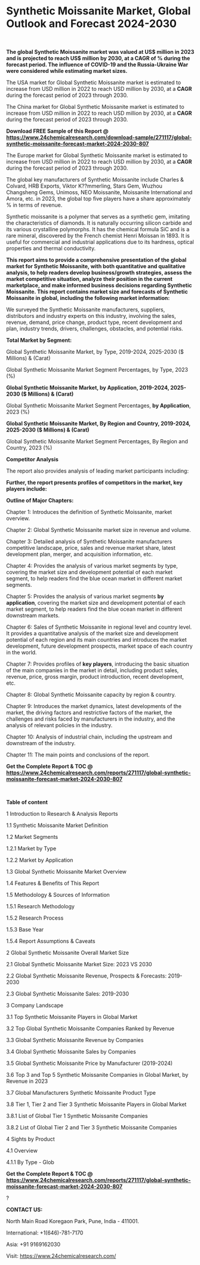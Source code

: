 <h1>Synthetic Moissanite Market, Global Outlook and Forecast 2024-2030</h1><br/><p><strong>The global Synthetic Moissanite market was valued at US$ million in 2023 and is projected to reach US$ million by 2030, at a <strong>CAGR</strong> of % during the forecast period. The influence of COVID-19 and the Russia-Ukraine War were considered while estimating market sizes.</strong></p>
 
 
 
 <p>The USA market for Global Synthetic Moissanite market is estimated to increase from USD million in 2022 to reach USD million by 2030, at a <strong>CAGR</strong> during the forecast period of 2023 through 2030.</p>
 
 
 
 <p>The China market for Global Synthetic Moissanite market is estimated to increase from USD million in 2022 to reach USD million by 2030, at a <strong>CAGR</strong> during the forecast period of 2023 through 2030.</p>
 
 
 
 <div><b>Download FREE Sample of this Report @ <a href="https://www.24chemicalresearch.com/download-sample/271117/global-synthetic-moissanite-forecast-market-2024-2030-807">https://www.24chemicalresearch.com/download-sample/271117/global-synthetic-moissanite-forecast-market-2024-2030-807</a></b></div>
 
 
 
 <p>The Europe market for Global Synthetic Moissanite market is estimated to increase from USD million in 2022 to reach USD million by 2030, at a <strong>CAGR</strong> during the forecast period of 2023 through 2030.</p>
 
 
 
 <p>The global key manufacturers of Synthetic Moissanite include Charles & Colvard, HRB Exports, Viktor K??mmerling, Stars Gem, Wuzhou Changsheng Gems, Unimoss, NEO Moissanite, Moissanite International and Amora, etc. in 2023, the global top five players have a share approximately % in terms of revenue.</p>
 
 
 
 <p>Synthetic moissanite is a polymer that serves as a synthetic gem, imitating the characteristics of diamonds. It is naturally occurring silicon carbide and its various crystalline polymorphs. It has the chemical formula SiC and is a rare mineral, discovered by the French chemist Henri Moissan in 1893. It is useful for commercial and industrial applications due to its hardness, optical properties and thermal conductivity.</p>
 
 
 
 <p><strong>This report aims to provide a comprehensive presentation of the global market for Synthetic Moissanite, with both quantitative and qualitative analysis, to help readers develop business/growth strategies, assess the market competitive situation, analyze their position in the current marketplace, and make informed business decisions regarding Synthetic Moissanite. This report contains market size and forecasts of Synthetic Moissanite in global, including the following market information:</strong></p>
 
 
 
 <p>We surveyed the Synthetic Moissanite manufacturers, suppliers, distributors and industry experts on this industry, involving the sales, revenue, demand, price change, product type, recent development and plan, industry trends, drivers, challenges, obstacles, and potential risks.</p>
 
 
 
 <p><strong>Total Market by Segment:</strong></p>
 
 
 
 <p>Global Synthetic Moissanite Market, by Type, 2019-2024, 2025-2030 ($ Millions) & (Carat)</p>
 
 
 
 <p>Global Synthetic Moissanite Market Segment Percentages, by Type, 2023 (%)</p>
 
 
 
 <p><strong>Global Synthetic Moissanite Market, <strong>by Application</strong>, 2019-2024, 2025-2030 ($ Millions) & (Carat)</strong></p>
 
 
 
 <p>Global Synthetic Moissanite Market Segment Percentages, <strong>by Application</strong>, 2023 (%)</p>
 
 
 
 <p><strong>Global Synthetic Moissanite Market, By Region and Country, 2019-2024, 2025-2030 ($ Millions) & (Carat)</strong></p>
 
 
 
 <p>Global Synthetic Moissanite Market Segment Percentages, By Region and Country, 2023 (%)</p>
 
 
 
 <p><strong>Competitor Analysis</strong></p>
 
 
 
 <p>The report also provides analysis of leading market participants including:</p>
 
 
 
 <p><strong>Further, the report presents profiles of competitors in the market, <strong>key players</strong> include:</strong></p>
 
 
 
 <p><strong>Outline of Major Chapters:</strong></p>
 
 
 
 <p>Chapter 1: Introduces the definition of Synthetic Moissanite, market overview.</p>
 
 
 
 <p>Chapter 2: Global Synthetic Moissanite market size in revenue and volume.</p>
 
 
 
 <p>Chapter 3: Detailed analysis of Synthetic Moissanite manufacturers competitive landscape, price, sales and revenue market share, latest development plan, merger, and acquisition information, etc.</p>
 
 
 
 <p>Chapter 4: Provides the analysis of various market segments by type, covering the market size and development potential of each market segment, to help readers find the blue ocean market in different market segments.</p>
 
 
 
 <p>Chapter 5: Provides the analysis of various market segments <strong>by application</strong>, covering the market size and development potential of each market segment, to help readers find the blue ocean market in different downstream markets.</p>
 
 
 
 <p>Chapter 6: Sales of Synthetic Moissanite in regional level and country level. It provides a quantitative analysis of the market size and development potential of each region and its main countries and introduces the market development, future development prospects, market space of each country in the world.</p>
 
 
 
 <p>Chapter 7: Provides profiles of <strong>key players</strong>, introducing the basic situation of the main companies in the market in detail, including product sales, revenue, price, gross margin, product introduction, recent development, etc.</p>
 
 
 
 <p>Chapter 8: Global Synthetic Moissanite capacity by region & country.</p>
 
 
 
 <p>Chapter 9: Introduces the market dynamics, latest developments of the market, the driving factors and restrictive factors of the market, the challenges and risks faced by manufacturers in the industry, and the analysis of relevant policies in the industry.</p>
 
 
 
 <p>Chapter 10: Analysis of industrial chain, including the upstream and downstream of the industry.</p>
 
 
 
 <p>Chapter 11: The main points and conclusions of the report.</p>
 
 
 
 <div><b>Get the Complete Report & TOC @ <a href="https://www.24chemicalresearch.com/reports/271117/global-synthetic-moissanite-forecast-market-2024-2030-807">https://www.24chemicalresearch.com/reports/271117/global-synthetic-moissanite-forecast-market-2024-2030-807</a></b></div>
 
 
 
 <p><br />
 
 <b>Table of content</b></p>
 
 
 
 <p>1 Introduction to Research & Analysis Reports<br />
 
 1.1 Synthetic Moissanite Market Definition<br />
 
 1.2 Market Segments<br />
 
 1.2.1 Market by Type<br />
 
 1.2.2 Market by Application<br />
 
 1.3 Global Synthetic Moissanite Market Overview<br />
 
 1.4 Features & Benefits of This Report<br />
 
 1.5 Methodology & Sources of Information<br />
 
 1.5.1 Research Methodology<br />
 
 1.5.2 Research Process<br />
 
 1.5.3 Base Year<br />
 
 1.5.4 Report Assumptions & Caveats<br />
 
 2 Global Synthetic Moissanite Overall Market Size<br />
 
 2.1 Global Synthetic Moissanite Market Size: 2023 VS 2030<br />
 
 2.2 Global Synthetic Moissanite Revenue, Prospects & Forecasts: 2019-2030<br />
 
 2.3 Global Synthetic Moissanite Sales: 2019-2030<br />
 
 3 Company Landscape<br />
 
 3.1 Top Synthetic Moissanite Players in Global Market<br />
 
 3.2 Top Global Synthetic Moissanite Companies Ranked by Revenue<br />
 
 3.3 Global Synthetic Moissanite Revenue by Companies<br />
 
 3.4 Global Synthetic Moissanite Sales by Companies<br />
 
 3.5 Global Synthetic Moissanite Price by Manufacturer (2019-2024)<br />
 
 3.6 Top 3 and Top 5 Synthetic Moissanite Companies in Global Market, by Revenue in 2023<br />
 
 3.7 Global Manufacturers Synthetic Moissanite Product Type<br />
 
 3.8 Tier 1, Tier 2 and Tier 3 Synthetic Moissanite Players in Global Market<br />
 
 3.8.1 List of Global Tier 1 Synthetic Moissanite Companies<br />
 
 3.8.2 List of Global Tier 2 and Tier 3 Synthetic Moissanite Companies<br />
 
 4 Sights by Product<br />
 
 4.1 Overview<br />
 
 4.1.1 By Type - Glob</p>
 
 
 
 <div><b>Get the Complete Report & TOC @ <a href="https://www.24chemicalresearch.com/reports/271117/global-synthetic-moissanite-forecast-market-2024-2030-807">https://www.24chemicalresearch.com/reports/271117/global-synthetic-moissanite-forecast-market-2024-2030-807</a></b></div>
 
 
 
 <p>? </p>
 
 
 
 <p><b>CONTACT US:</b><br />
 
 North Main Road Koregaon Park, Pune, India - 411001.<br />
 
 International: +1(646)-781-7170<br />
 
 Asia: +91 9169162030<br />
 
 Visit: <a href="https://www.24chemicalresearch.com/">https://www.24chemicalresearch.com/</a></p>